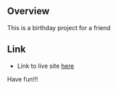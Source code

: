 ## Overview
This is a birthday project for a friend

## Link
- Link to live site [here](https://justicejatau.github.io/Birthday-S/)

Have fun!!!
